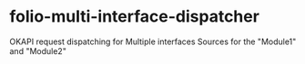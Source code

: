 # folio-multi-interface-dispatcher
OKAPI request dispatching for Multiple interfaces
Sources for the "Module1" and "Module2"

